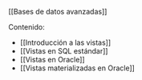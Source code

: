 [[Bases de datos avanzadas]]

Contenido:
+ [[Introducción a las vistas]]
+ [[Vistas en SQL estándar]]
+ [[Vistas en Oracle]]
+ [[Vistas materializadas en Oracle]]